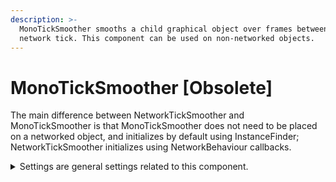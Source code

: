 ```yaml
---
description: >-
  MonoTickSmoother smooths a child graphical object over frames between each
  network tick. This component can be used on non-networked objects.
---
```


# MonoTickSmoother \[Obsolete]

The main difference between NetworkTickSmoother and MonoTickSmoother is that MonoTickSmoother does not need to be placed on a networked object, and initializes by default using InstanceFinder; NetworkTickSmoother initializes using NetworkBehaviour callbacks.

<details>

<summary>Settings are general settings related to this component.</summary>

**Use Instance Finder** is whether or not to use the InstanceFinder to find the TimeManager. When this is false you will need to specify which TimeManager to use by calling SetTimeManager. This can be useful in cases where you have multiple NetworkManagers and therefore multiple TimeManagers and you want to specify which one to use.

**Graphical Object** is the object which holds the graphics you want to smooth. The graphics should be a child of the game object with this component.

* **Enable Teleport** will allow the graphical object to teleport to it's actual position – also known as the root position – if the position changes are drastic. Ideally you will not need this setting, but it's an available option should you desire to use it.
  * **Teleport Threshold** is shown while teleporting is enabled. If the graphical object's position is this many units away from the actual position, then the graphical object will teleport to the actual position.

</details>
